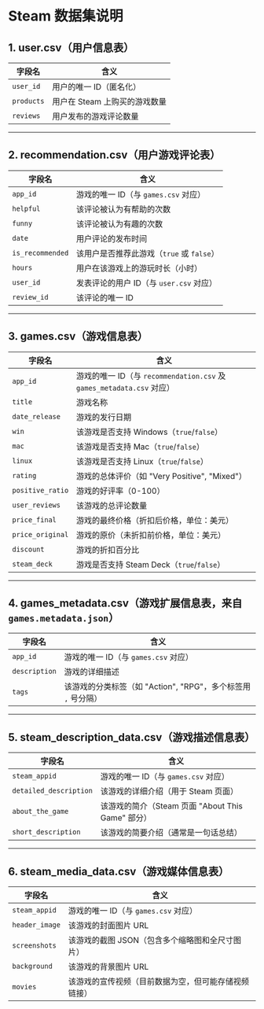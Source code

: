 # **Steam 数据集说明**

## **1. user.csv（用户信息表）**
| 字段名 | 含义 |
|--------|------|
| `user_id` | 用户的唯一 ID（匿名化） |
| `products` | 用户在 Steam 上购买的游戏数量 |
| `reviews` | 用户发布的游戏评论数量 |

---
## **2. recommendation.csv（用户游戏评论表）**
| 字段名 | 含义 |
|--------|------|
| `app_id` | 游戏的唯一 ID（与 `games.csv` 对应） |
| `helpful` | 该评论被认为有帮助的次数 |
| `funny` | 该评论被认为有趣的次数 |
| `date` | 用户评论的发布时间 |
| `is_recommended` | 该用户是否推荐此游戏（`true` 或 `false`） |
| `hours` | 用户在该游戏上的游玩时长（小时） |
| `user_id` | 发表评论的用户 ID（与 `user.csv` 对应） |
| `review_id` | 该评论的唯一 ID |

---
## **3. games.csv（游戏信息表）**
| 字段名 | 含义 |
|--------|------|
| `app_id` | 游戏的唯一 ID（与 `recommendation.csv` 及 `games_metadata.csv` 对应） |
| `title` | 游戏名称 |
| `date_release` | 游戏的发行日期 |
| `win` | 该游戏是否支持 Windows（`true`/`false`） |
| `mac` | 该游戏是否支持 Mac（`true`/`false`） |
| `linux` | 该游戏是否支持 Linux（`true`/`false`） |
| `rating` | 游戏的总体评价（如 "Very Positive", "Mixed"） |
| `positive_ratio` | 游戏的好评率（0-100） |
| `user_reviews` | 该游戏的总评论数量 |
| `price_final` | 游戏的最终价格（折扣后价格，单位：美元） |
| `price_original` | 游戏的原价（未折扣前价格，单位：美元） |
| `discount` | 游戏的折扣百分比 |
| `steam_deck` | 游戏是否支持 Steam Deck（`true`/`false`） |

---
## **4. games_metadata.csv（游戏扩展信息表，来自 `games.metadata.json`）**
| 字段名 | 含义 |
|--------|------|
| `app_id` | 游戏的唯一 ID（与 `games.csv` 对应） |
| `description` | 游戏的详细描述 |
| `tags` | 该游戏的分类标签（如 "Action", "RPG"，多个标签用 `,` 号分隔） |

---
## **5. steam_description_data.csv（游戏描述信息表）**
| 字段名 | 含义 |
|--------|------|
| `steam_appid` | 游戏的唯一 ID（与 `games.csv` 对应） |
| `detailed_description` | 该游戏的详细介绍（用于 Steam 页面） |
| `about_the_game` | 该游戏的简介（Steam 页面 "About This Game" 部分） |
| `short_description` | 该游戏的简要介绍（通常是一句话总结） |

---
## **6. steam_media_data.csv（游戏媒体信息表）**
| 字段名 | 含义 |
|--------|------|
| `steam_appid` | 游戏的唯一 ID（与 `games.csv` 对应） |
| `header_image` | 该游戏的封面图片 URL |
| `screenshots` | 该游戏的截图 JSON（包含多个缩略图和全尺寸图片） |
| `background` | 该游戏的背景图片 URL |
| `movies` | 该游戏的宣传视频（目前数据为空，但可能存储视频链接） |

